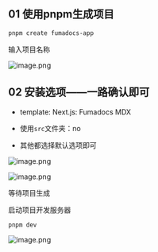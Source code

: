 ## 01 使用pnpm生成项目

```Bash
pnpm create fumadocs-app
```

输入项目名称

![image.png](https://cdn.jsdelivr.net/gh/Neonity2020/geekeditor2.0/images/2025-6-10/1749550985695-image.png)

## 02 安装选项——一路确认即可

- template: Next.js: Fumadocs MDX

- 使用`src`文件夹：no

- 其他都选择默认选项即可

![image.png](https://cdn.jsdelivr.net/gh/Neonity2020/geekeditor2.0/images/2025-6-10/1749551126308-image.png)

![image.png](https://cdn.jsdelivr.net/gh/Neonity2020/geekeditor2.0/images/2025-6-10/1749551144270-image.png)

等待项目生成

启动项目开发服务器

```Bash
pnpm dev
```

![image.png](https://cdn.jsdelivr.net/gh/Neonity2020/geekeditor2.0/images/2025-6-10/1749551207677-image.png)


